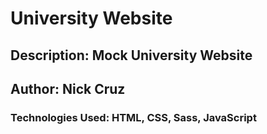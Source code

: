 # University Website

## Description: Mock University Website

## Author: Nick Cruz

### Technologies Used: HTML, CSS, Sass, JavaScript
